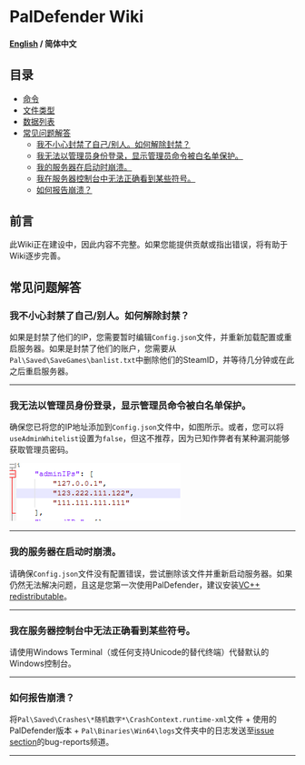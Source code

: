 # PalDefender Wiki

#### [English](./README.md) / 简体中文

## 目录

- [命令](./Commands/README_ZH_CN.md)
- [文件类型](./Files/README_ZH_CN.md)
- [数据列表](./Data%20Lists/README_ZH_CN.md)
- [常见问题解答](#faq)
  - [我不小心封禁了自己/别人。如何解除封禁？](#我不小心封禁了自己别人如何解除封禁)
  - [我无法以管理员身份登录，显示管理员命令被白名单保护。](#我无法以管理员身份登录显示管理员命令被白名单保护)
  - [我的服务器在启动时崩溃。](#我的服务器在启动时崩溃)
  - [我在服务器控制台中无法正确看到某些符号。](#我在服务器控制台中无法正确看到某些符号)
  - [如何报告崩溃？](#如何报告崩溃)

</details>

## 前言
此Wiki正在建设中，因此内容不完整。如果您能提供贡献或指出错误，将有助于Wiki逐步完善。

## 常见问题解答
### 我不小心封禁了自己/别人。如何解除封禁？
如果是封禁了他们的IP，您需要暂时编辑`Config.json`文件，并重新加载配置或重启服务器。如果是封禁了他们的账户，您需要从`Pal\Saved\SaveGames\banlist.txt`中删除他们的SteamID，并等待几分钟或在此之后重启服务器。

---

### 我无法以管理员身份登录，显示管理员命令被白名单保护。
确保您已将您的IP地址添加到`Config.json`文件中，如图所示。或者，您可以将`useAdminWhitelist`设置为`false`，但这不推荐，因为已知作弊者有某种漏洞能够获取管理员密码。

![AdminWhitelist](/.github/images/AdminWhitelist.png)

---

### 我的服务器在启动时崩溃。
请确保`Config.json`文件没有配置错误，尝试删除该文件并重新启动服务器。如果仍然无法解决问题，且这是您第一次使用PalDefender，建议安装[VC++ redistributable](https://learn.microsoft.com/en-us/cpp/windows/latest-supported-vc-redist?view=msvc-170)。

---

### 我在服务器控制台中无法正确看到某些符号。
请使用Windows Terminal（或任何支持Unicode的替代终端）代替默认的Windows控制台。

---

### 如何报告崩溃？
将`Pal\Saved\Crashes\*随机数字*\CrashContext.runtime-xml`文件 + 使用的PalDefender版本 + `Pal\Binaries\Win64\logs`文件夹中的日志发送至[issue section](https://github.com/Ultimeit/PalDefender/issues)的bug-reports频道。

---
